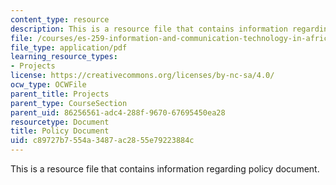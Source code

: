 ```yaml
---
content_type: resource
description: This is a resource file that contains information regarding policy document.
file: /courses/es-259-information-and-communication-technology-in-africa-spring-2006/c89727b7554a3487ac2855e79223884c_MITES_259S06_policy.pdf
file_type: application/pdf
learning_resource_types:
- Projects
license: https://creativecommons.org/licenses/by-nc-sa/4.0/
ocw_type: OCWFile
parent_title: Projects
parent_type: CourseSection
parent_uid: 86256561-adc4-288f-9670-67695450ea28
resourcetype: Document
title: Policy Document
uid: c89727b7-554a-3487-ac28-55e79223884c
---
```

This is a resource file that contains information regarding policy document.